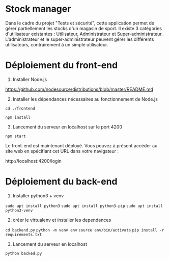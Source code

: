 # Stock manager

Dans le cadre du projet "Tests et sécurité", cette application permet de gérer partiellement les stocks d'un magasin de sport.
Il existe 3 catégories d'utilisateur existantes : Utilisateur, Administrateur et Super-administrateur.
L'administrateur et le super-administrateur peuvent gérer les différents utilisateurs, contrairement à un simple utilisateur.

# Déploiement du front-end

1) Installer Node.js

https://github.com/nodesource/distributions/blob/master/README.md

2) Installer les dépendances nécessaires au fonctionnement de Node.js

`cd ./frontend`

`npm install`

3) Lancement du serveur en localhost sur le port 4200

`npm start`

Le front-end est maintenant déployé.
Vous pouvez à présent accéder au site web en spécifiant cet URL dans votre navigateur : 

http://localhost:4200/login



# Déploiement du back-end

1) Installer python3 + venv

`sudo apt install python3`
`sudo apt install python3-pip`
`sudo apt install python3-venv`


2) créer le virtualenv et installer les dependances

`cd backend.py`
`python -m venv env`
`source env/bin/activate`
`pip install -r requirements.txt`

3) Lancement du serveur en localhost

 `python backed.py`


